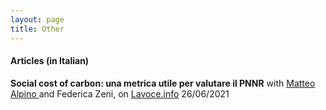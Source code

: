 ```yaml
---
layout: page
title: Other
---
```


#### Articles (in Italian)

**Social cost of carbon: una metrica utile per valutare il PNNR** with <a href="https://sites.google.com/site/alpinomtt/home">Matteo Alpino </a> and Federica Zeni, on <a href="https://www.lavoce.info/archives/88199/social-cost-of-carbon-una-metrica-utile-per-valutare-il-pnrr/">Lavoce.info</a> 26/06/2021
